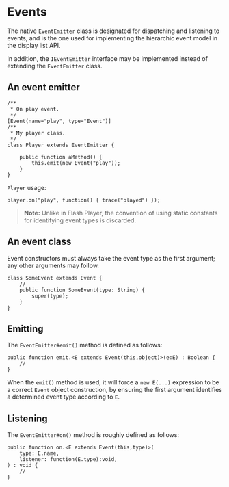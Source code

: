 # Events

The native `EventEmitter` class is designated for dispatching and listening to events, and is the one used for implementing the hierarchic event model in the display list API.

In addition, the `IEventEmitter` interface may be implemented instead of extending the `EventEmitter` class.

## An event emitter

```
/**
 * On play event.
 */
[Event(name="play", type="Event")]
/**
 * My player class.
 */
class Player extends EventEmitter {

    public function aMethod() {
        this.emit(new Event("play"));
    }
}
```

`Player` usage:

```
player.on("play", function() { trace("played") });
```

> **Note:** Unlike in Flash Player, the convention of using static constants for identifying event types is discarded.

## An event class

Event constructors must always take the event type as the first argument; any other arguments may follow.

```
class SomeEvent extends Event {
    //
    public function SomeEvent(type: String) {
        super(type);
    }
}
```

## Emitting

The `EventEmitter#emit()` method is defined as follows:

```
public function emit.<E extends Event(this,object)>(e:E) : Boolean {
    //
}
```

When the `emit()` method is used, it will force a `new E(...)` expression to be a correct `Event` object construction, by ensuring the first argument identifies a determined event type according to `E`.

## Listening

The `EventEmitter#on()` method is roughly defined as follows:

```
public function on.<E extends Event(this,type)>(
    type: E.name,
    listener: function(E.type):void,
) : void {
    //
}
```